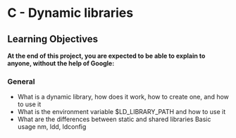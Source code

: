 # C - Dynamic libraries

## Learning Objectives
**At the end of this project, you are expected to be able to explain to anyone, without the help of Google:**

### General
* What is a dynamic library, how does it work, how to create one, and how to use it
* What is the environment variable $LD_LIBRARY_PATH and how to use it
* What are the differences between static and shared libraries
Basic usage nm, ldd, ldconfig
